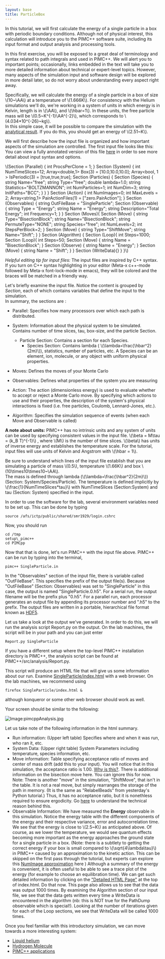 ```yaml
---
layout: base
title: ParticleBox
---
```


In this tutorial, we will first calculate the energy of a single
particle in a box with periodic boundary conditions. Although not of
physical interest, this calculation will introduce you to the PIMC++
software suite, including its input format and output analysis and
processing tools.

In this first exercise, you will be exposed to a great deal of
terminology and syntax related to path integrals and used in PIMC++. We
will alert you to important points; occasionally, links embedded in the
text will take you to more detailed information about technical or
expert-level topics. However, many aspects of the simulation input and
software design will be explored in more detail later, so do not worry
about understanding every aspect right away.

Specifically, we will calculate the energy of a single particle in a box
of size \\(10~\AA\\) at a temperature of \\(1.666K\\). For consistency with the
Helium simulations we'll do, we're working in a system of units in which
energy is in Kelvin, length is in \\(\AA\\), and \\(\hbar=1\\). In these units,
the free particle mass will be \\(0.5~K^{-1}\AA^{-2}\\), which corresponds
to \\(4.034*10^{-26}~kg\\).\
 In this simple case, it will be possible to compare the simulation with
the [analytical result](Particle%20in%20a%20Box). If you do this, you
should get an energy of \\(2.51~K\\).

We will first describe how the input file is organized and how important
aspects of the simulation are controlled. The first input file looks
like this:\
 You can view a fully annotated version of this file [here](annotated)
in order to see more detail about input syntax and options.

\\(Section (Parallel) { int ProcsPerClone = 1; } Section (System) { int NumTimeSlices=12; Array<double,1> Box(3) = [10.0,10.0,10.0]; Array<bool, 1 > IsPeriodic(3) = [true,true,true]; Section (Particles) { Section (Species) { string Name="free"; string Type="free"; double lambda=1.0; string Statistics="BOLTZMANNON"; int NumParticles=1; int NumDim=3; string InitPaths="BCC"; } } } Section (Action) { int NumImages=0; int MaxLevels = 2; Array<string,1> PairActionFiles(1) = ["zero.PairAction"]; } Section (Observables) { string OutFileBase = "SingleParticle"; Section (Observable) { string Type = "Energy"; string Name = "Energy"; string Description="Total Energy"; int Frequency=1; } } Section (Moves){ Section (Move) { string Type="BisectionBlock"; string Name="BisectionBlock"; string PermuteType="NONE"; string Species="free"; int NumLevels=2; int StepsPerBlock=2; } Section (Move) { string Type="ShiftMove"; string Name="Shift"; } } Section (Algorithm) { Section (Loop){ int Steps=1000; Section (Loop){ int Steps=50; Section (Move) { string Name = "BisectionBlock"; } Section (Observe) { string Name = "Energy"; } Section (Move) { string Name = "Shift"; } } Section (WriteData){} } }\\)

*Helpful editing tip for input files:* The input files are inspired by
C++ syntax. If you turn on C++ syntax highlighting in your editor
(Meta-x c++-mode followed by Meta-x font-lock-mode in emacs), they will
be colored and the braces will be matched in a friendly way.

Let's briefly examine the input file. Notice the content is grouped by
*Section*, each of which contains variables that define the input to the
simulation.\
 In summary, the sections are :

-   Parallel: Specifies how many processors over which each path is
    distributed.
-   System: Information about the physical system to be simulated.
    Contains number of time slices, tau, box-size, and the particle
    Section.
    -   Particle Section: Contains a section for each Species.
        -   Species Section: Contains lambda (
            \\(\lambda=\frac{\hbar^2}{2m}\\)), statistics, number of
            particles, etc. A Species can be an element, ion, molecule,
            or any object with uniform physical properties.

-   Moves: Defines the moves of your Monte Carlo
-   Observables: Defines what properties of the system you are measuring
-   Action: The action (dimensionless energy) is used to evaluate
    whether to accept or reject a Monte Carlo move. By specifying which
    actions to use and their properties, the description of the system's
    physical interactions is fixed (i.e. free particles, Coulomb,
    Lennard-Jones, etc.).
-   Algorithm: Specifies the simulation sequence of events (when each
    Move and Observable is called)

**A note about units:** PIMC++ has no intrinsic units and any system of
units can be used by specifying consistent values in the input file.
\\(\beta = M\tau = (k\_B T)^{-1}\\) , where \\(M\\) is the number of time slices.
\\(\beta\\) has units of inverse energy and establishes the temperature
scale. For the tutorial, input files will use units of Kelvin and
Angstrom with \\(\hbar = 1\\).

Be sure to understand which lines of the input file establish that you
are simulating a particle of mass \\(0.5\\), temperature \\(1.66K\\) and box
\\(10\times10\times10~\AA\\).\
 The mass is defined through lambda (\\(\lambda=\frac{\hbar^2}{2m}\\))
(Section: System/Species/Particle). The temperature is defined
implicitly by \\(\frac{1}{NumTimeSlices*tau}\\) with NumTimeSlices
(Section:System) and tau (Section: System) specified in the input.

In order to use the software for the lab, several environment variables
need to be set up. This can be done by typing

    source /afs/ictp/public/shared/smr1929/login.cshrc

Now, you should run

    cd /tmp
    setup\_pimc++
    cd PIMCpp

Now that that is done, let's run PIMC++ with the input file above.
PIMC++ can be run by typing into the terminal,

    pimc++ SingleParticle.in

In the "Observables" section of the input file, there is variable called
"OutFileBase". This specifies the prefix of the output file(s). Because
"OutFileBase" (Section: Observables) was set to "SingleParticle" in this
case, the output is named "SingleParticle.0.h5". For a serial run, the
output filename will be the prefix plus "0.h5". For a parallel run, each
processor generates an output file by appending its processor number and
".h5" to the prefix. The output files are written in a portable,
hierarchical file format known as
[HDF5](http://hdf.ncsa.uiuc.edu/HDF5/).

Let us take a look at the output we've generated. In order to do this,
we will run the analysis script Report.py on the output. On the lab
machines, the script will be in your path and you can just enter

    Report.py SingleParticle

If you have a different setup where the top-level PIMC++ installation
directory is PIMC++, the analysis script can be found at
PIMC++/src/analysis/Report.py.

This script will produce an HTML file that will give us some information
about our run. Examine
[SingleParticle/index.html](http://www.pathintegrals.info/tutorial/SingleParticle/index.html)
with a web browser. On the lab machines, we recommend using

    firefox SingleParticle/index.html &

although konqueror or some other web browser should work as well.

Your screen should be similar to the following:

![Image:pimcppAnalysis.jpg](pimcppAnalysis.jpg "Image:pimcppAnalysis.jpg")

Let us take note of the following information in the html summary.

-   Run information: (Upper left table) Specifies where and when it was
    run, who ran it, etc.
-   System Data: (Upper right table) System Parameters including
    temperature, species information, etc.
-   Move information: Table specifying acceptance ratio of moves and
    center of mass drift (add this to your input). You will notice that
    in this simulation, the acceptance ratio is 1.00. [Why is
    this?](samples). There is additional information on the bisection
    move here. You can ignore this for now. Note: There is another
    "move" in the simulation, "ShiftMove", that isn't in the table. It
    is not a real move, but simply rearranges the storage of the path in
    memory. (It is the same as "RelabelBeads" from yesterday's Python
    tutorial.) Thus, it has no acceptance ratio, but it is nonethless
    required to ensure ergodicity. Go
    [here](Importance%20of%20ShiftMove) to understand the technical
    reason behind this.
-   Observable Information: We have measured the **Energy** observable
    in this simulation. Notice the energy table with the different
    components of the energy and their respective variance, error and
    autocorrelation time. We see that the energy is close to \\(2.5~K\\) as
    anticipated above. Of course, as we lower the temperature, we would
    see quantum effects becoming more important as the energy approaches
    the ground state for a single particle in a box. (Note: there is a
    subtlety to getting the correct energy if your box is small compared
    to \\(\sqrt{4\lambda\tau}\\) in PIMC++ caused by an approximation to the
    kinetic action. This can be skipped on the first pass through the
    tutorial, but experts can explore this [NumImage
    approximation](NumImage%20approximation) here ) Although a summary
    of the energy is convenient, it is often useful to be able to see a
    trace plot of the energy (for example to choose an equilibration
    time). We can get such detailed information by clicking on the
    ["Detailed HTML Page"](detailedHTMLPicture) at the top of
    index.html. Do that now. This page also allows us to see that the
    data was output 1000 times. By examining the Algorithm section of
    our input file, we see that the data gets written every time a
    WriteData is encountered in the algorithm (nb: this is NOT true for
    the PathDump observable which is special!). Looking at the number of
    iterations given for each of the Loop sections, we see that
    WriteData will be called 1000 times.

Once you feel familiar with this introductory simulation, we can move
towards a more interesting system:

-   [Liquid helium](Bulk%20helium)
-   [Hydrogen Molecule](H2)
-   [PIMC++ applications](PIMC++%20applications)

